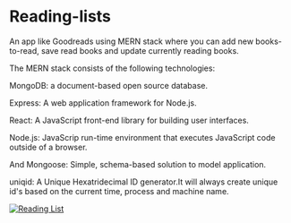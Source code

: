 # Reading-lists
An app like Goodreads using MERN stack where you can add new books-to-read, save read books and update currently reading books.

The MERN stack consists of the following technologies:

MongoDB: a document-based open source database.

Express: A web application framework for Node.js.

React: A JavaScript front-end library for building user interfaces.

Node.js: JavaScrip run-time environment that executes JavaScript code outside of a browser.

And Mongoose: Simple, schema-based solution to model application.

uniqid: A Unique Hexatridecimal ID generator.It will always create unique id's based on the current time, process and machine name.


[![Reading List](https://www.lavendaire.com/wp-content/uploads/2016/01/reading-list-1024x512.jpg)](https://drive.google.com/file/d/1Rv8aieI9f9oMtny6LkAzlp_SV9mEhA2B/view "Reading List")



